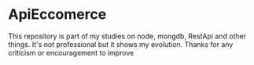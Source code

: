 # ApiEccomerce
This repository is part of my studies on node, mongdb, RestApi and other things. It's not professional but it shows my evolution. Thanks for any criticism or encouragement to improve
